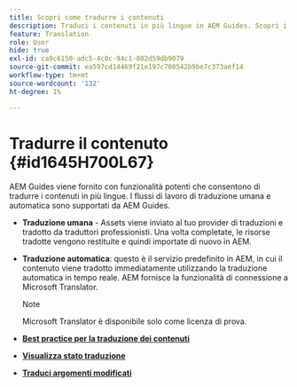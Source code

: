 ```yaml
---
title: Scopri come tradurre i contenuti
description: Traduci i contenuti in più lingue in AEM Guides. Scopri i flussi di lavoro di traduzione umana e automatica.
feature: Translation
role: User
hide: true
exl-id: ca9c6150-adc5-4c0c-94c1-802d59db9079
source-git-commit: ea597cd14469f21e197c700542b9be7c373aef14
workflow-type: tm+mt
source-wordcount: '132'
ht-degree: 1%

---
```


# Tradurre il contenuto {#id1645H700L67}

AEM Guides viene fornito con funzionalità potenti che consentono di tradurre i contenuti in più lingue. I flussi di lavoro di traduzione umana e automatica sono supportati da AEM Guides.

- **Traduzione umana** - Assets viene inviato al tuo provider di traduzioni e tradotto da traduttori professionisti. Una volta completate, le risorse tradotte vengono restituite e quindi importate di nuovo in AEM.

- **Traduzione automatica**: questo è il servizio predefinito in AEM, in cui il contenuto viene tradotto immediatamente utilizzando la traduzione automatica in tempo reale. AEM fornisce la funzionalità di connessione a Microsoft Translator.

  >[!NOTE]
  >
  > Microsoft Translator è disponibile solo come licenza di prova.


- **[Best practice per la traduzione dei contenuti](translation-first-time.md)**

- **[Visualizza stato traduzione](translation-view-trans-state-6234.md)**

- **[Traduci argomenti modificati](translation-modified-topics-6234.md)**
